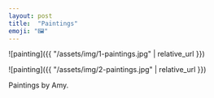 ```yaml
---
layout: post
title:  "Paintings"
emoji: "🖼️"
---
```


![painting]({{ "/assets/img/1-paintings.jpg" | relative_url }})

![painting]({{ "/assets/img/2-paintings.jpg" | relative_url }})

Paintings by Amy.